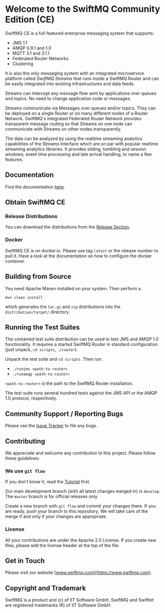 # Welcome to the SwiftMQ Community Edition (CE)

SwiftMQ CE is a full featured enterprise messaging system that supports:

- JMS 1.1
- AMQP 0.9.1 and 1.0
- MQTT 3.1 and 3.1.1
- Federated Router Networks
- Clustering

It is also the only messaging system with an integrated microservice platform called
_SwiftMQ Streams_ that runs inside a SwiftMQ Router and can be easily integrated into 
existing infrastructures and data feeds.
                       
Streams can intercept any message flow sent by applications over queues and topics. 
No need to change application code or messages.
                       
Streams communicate via Messages over queues and/or topics. They can be deployed on a 
single Router or on many different nodes of a Router Network. SwiftMQ's integrated 
Federated Router Network provides transparent message routing so that Streams on one 
node can communicate with Streams on other nodes transparently.

The data can be analyzed by using the realtime streaming analytics capabilities of the 
Streams Interface which are on par with popular realtime streaming analytics libraries. 
It provides sliding, tumbling and session windows, event time processing and late arrival 
handling, to name a few features.

## Documentation

Find the documentation [here](https://docs.swiftmq.com).

## Obtain SwiftMQ CE

### Release Distributions

You can download the distributions from the [Release Section](https://github.com/iitsoftware/swiftmq-ce/releases).

### Docker

SwiftMQ CE is on docker.io. Please use tag `latest` or the release number to pull it. Have a look at 
the documentation on how to configure the docker container.

## Building from Source

You need Apache Maven installed on your system. Then perform a 

    mvn clean install
    
which generates the `tar.gz` and `zip` distributions into the `distribution/target/` directory.

## Running the Test Suites

The contained test suite distribution can be used to test JMS and AMQP 1.0 functionality. It requires a started
SwiftMQ Router in standard configuration (just unpack, `cd scripts`, `./router`).

Unpack the test suite and `cd scripts`. Then run:

- `./runjms <path-to-router>`
- `./runamqp <path-to-router>`

`<path-to-router>` is the path to the SwiftMQ Router installation.

The test suite runs several hundred tests against the JMS API or the AMQP 1.0 protocol, respectively. 

## Community Support / Reporting Bugs

Please use the [Issue Tracker](https://github.com/iitsoftware/swiftmq-ce/issues) to file any bugs. 

## Contributing

We appreciate and welcome any contribution to this project. Please follow these guidelines:

### We use `git flow`

If you don't know it, read the [Tutorial](https://www.atlassian.com/git/tutorials/comparing-workflows/gitflow-workflow) first.

Our main development branch (with all latest changes merged in) is `develop`. The `master` branch is for official
releases only. 

Create a new branch with `git flow` and commit your changes there. If you are ready, push your branch to this repository. We will
take care of the merge if and only if your changes are appropriate.

### License

All your contributions are under the Apache 2.0 License. If you create new files, please add the license header
at the top of the file.

## Get in Touch

Please visit our website [www.swiftmq.com](https://www.swiftmq.com).

## Copyright and Trademark

SwiftMQ is a product and (c) of IIT Software GmbH. SwiftMQ and Swiftlet are registered trademarks (R) of IIT Software GmbH.

